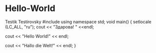 # Hello-World
Testik Testirovsky
#include<iostream>
  using namespace std;
  void main()
  {
  setlocale (LC_ALL, "ru");
  cout << "Здарова! " <<endl;
  
  cout << "Hello World!" << endl;
  
  cout << "Hallo die Welt!" << endl;
  }
